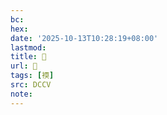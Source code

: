 ```yaml
---
bc:
hex:
date: '2025-10-13T10:28:19+08:00'
lastmod:
title: 􅥁
url: 􅥁
tags: [䙇]
src: DCCV
note:
---
```


